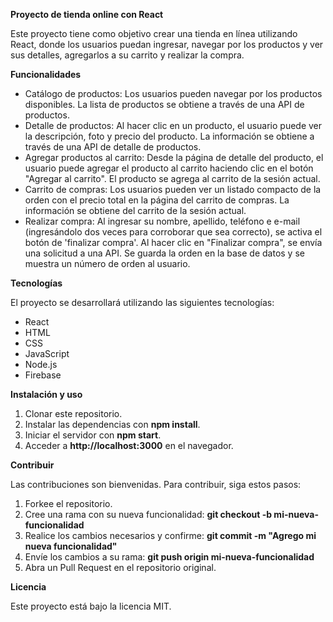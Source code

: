 **Proyecto de tienda online con React**

Este proyecto tiene como objetivo crear una tienda en línea utilizando React, donde los usuarios puedan ingresar, navegar por los productos y ver sus detalles, agregarlos a su carrito y realizar la compra.

**Funcionalidades**

- Catálogo de productos: Los usuarios pueden navegar por los productos disponibles. La lista de productos se obtiene a través de una API de productos.
- Detalle de productos: Al hacer clic en un producto, el usuario puede ver la descripción, foto y precio del producto. La información se obtiene a través de una API de detalle de productos.
- Agregar productos al carrito: Desde la página de detalle del producto, el usuario puede agregar el producto al carrito haciendo clic en el botón "Agregar al carrito". El producto se agrega al carrito de la sesión actual.
- Carrito de compras: Los usuarios pueden ver un listado compacto de la orden con el precio total en la página del carrito de compras. La información se obtiene del carrito de la sesión actual.
- Realizar compra: Al ingresar su nombre, apellido, teléfono e e-mail (ingresándolo dos veces para corroborar que sea correcto), se activa el botón de 'finalizar compra'. Al hacer clic en "Finalizar compra", se envía una solicitud a una API. Se guarda la orden en la base de datos y se muestra un número de orden al usuario.

**Tecnologías**

El proyecto se desarrollará utilizando las siguientes tecnologías:

- React
- HTML
- CSS
- JavaScript
- Node.js
- Firebase

**Instalación y uso**

1. Clonar este repositorio.
1. Instalar las dependencias con **npm install**.
1. Iniciar el servidor con **npm start**.
1. Acceder a **http://localhost:3000** en el navegador.

**Contribuir**

Las contribuciones son bienvenidas. Para contribuir, siga estos pasos:

1. Forkee el repositorio.
1. Cree una rama con su nueva funcionalidad: **git checkout -b mi-nueva-funcionalidad**
1. Realice los cambios necesarios y confirme: **git commit -m "Agrego mi nueva funcionalidad"**
1. Envíe los cambios a su rama: **git push origin mi-nueva-funcionalidad**
1. Abra un Pull Request en el repositorio original.

**Licencia**

Este proyecto está bajo la licencia MIT. 


